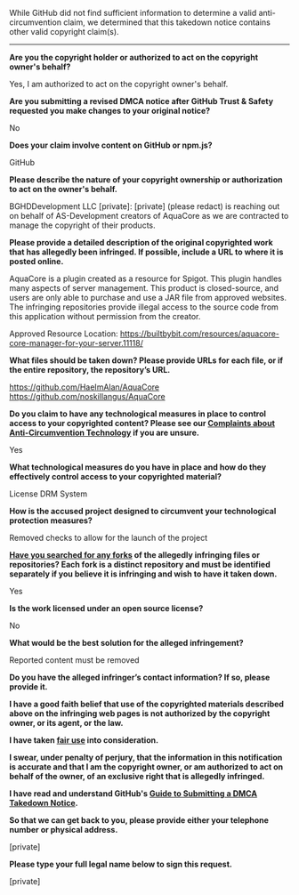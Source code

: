 While GitHub did not find sufficient information to determine a valid anti-circumvention claim, we determined that this takedown notice contains other valid copyright claim(s).

---

**Are you the copyright holder or authorized to act on the copyright owner's behalf?**

Yes, I am authorized to act on the copyright owner's behalf.

**Are you submitting a revised DMCA notice after GitHub Trust & Safety requested you make changes to your original notice?**

No

**Does your claim involve content on GitHub or npm.js?**

GitHub

**Please describe the nature of your copyright ownership or authorization to act on the owner's behalf.**

BGHDDevelopment LLC [private]: [private] (please redact) is reaching out on behalf of AS-Development creators of AquaCore as we are contracted to manage the copyright of their products.

**Please provide a detailed description of the original copyrighted work that has allegedly been infringed. If possible, include a URL to where it is posted online.**

AquaCore is a plugin created as a resource for Spigot. This plugin handles many aspects of server management. This product is closed-source, and users are only able to purchase and use a JAR file from approved websites. The infringing repositories provide illegal access to the source code from this application without permission from the creator.

Approved Resource Location: https://builtbybit.com/resources/aquacore-core-manager-for-your-server.11118/

**What files should be taken down? Please provide URLs for each file, or if the entire repository, the repository’s URL.**

https://github.com/HaeImAlan/AquaCore  
https://github.com/noskillangus/AquaCore

**Do you claim to have any technological measures in place to control access to your copyrighted content? Please see our <a href="https://docs.github.com/articles/guide-to-submitting-a-dmca-takedown-notice#complaints-about-anti-circumvention-technology">Complaints about Anti-Circumvention Technology</a> if you are unsure.**

Yes

**What technological measures do you have in place and how do they effectively control access to your copyrighted material?**

License DRM System

**How is the accused project designed to circumvent your technological protection measures?**

Removed checks to allow for the launch of the project

**<a href="https://docs.github.com/articles/dmca-takedown-policy#b-what-about-forks-or-whats-a-fork">Have you searched for any forks</a> of the allegedly infringing files or repositories? Each fork is a distinct repository and must be identified separately if you believe it is infringing and wish to have it taken down.**

Yes

**Is the work licensed under an open source license?**

No

**What would be the best solution for the alleged infringement?**

Reported content must be removed

**Do you have the alleged infringer’s contact information? If so, please provide it.**

**I have a good faith belief that use of the copyrighted materials described above on the infringing web pages is not authorized by the copyright owner, or its agent, or the law.**

**I have taken <a href="https://www.lumendatabase.org/topics/22">fair use</a> into consideration.**

**I swear, under penalty of perjury, that the information in this notification is accurate and that I am the copyright owner, or am authorized to act on behalf of the owner, of an exclusive right that is allegedly infringed.**

**I have read and understand GitHub's <a href="https://docs.github.com/articles/guide-to-submitting-a-dmca-takedown-notice/">Guide to Submitting a DMCA Takedown Notice</a>.**

**So that we can get back to you, please provide either your telephone number or physical address.**

[private]

**Please type your full legal name below to sign this request.**

[private]
